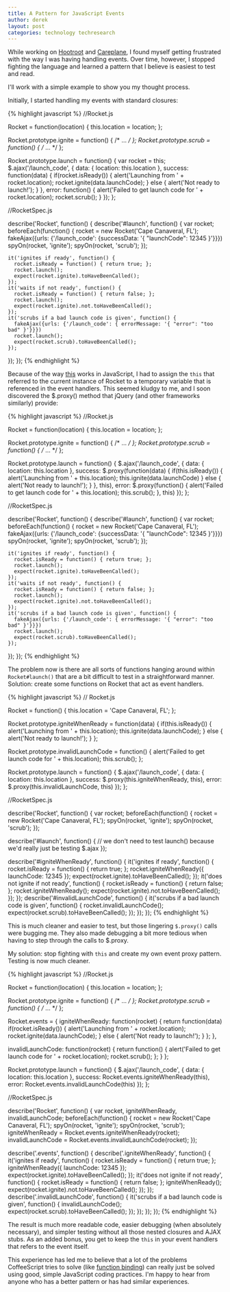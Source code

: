```yaml
---
title: A Pattern for JavaScript Events
author: derek
layout: post
categories: technology techresearch
---
```


While working on [Hootroot](http://hootroot.com) and [Careplane](http://careplane.org), I found myself getting frustrated with the way I was having handling events. Over time, however, I stopped fighting the language and learned a pattern that I believe is easiest to test and read.

<!-- more start -->

I'll work with a simple example to show you my thought process.

Initially, I started handling my events with standard closures:

{% highlight javascript %}
//Rocket.js

Rocket = function(location) {
  this.location = location;
};

Rocket.prototype.ignite = function() { /* ... */ };
Rocket.prototype.scrub = function() { /* ... */ };

Rocket.prototype.launch = function() {
  var rocket = this;
  $.ajax('/launch_code', {
    data: { location: this.location },
    success: function(data) {
      if(rocket.isReady()) {
        alert('Launching from ' + rocket.location);
        rocket.ignite(data.launchCode);
      } else {
        alert('Not ready to launch!');
      }
    },
    error: function() {
      alert('Failed to get launch code for ' + rocket.location);
      rocket.scrub();
    }
  });
};

//RocketSpec.js

describe('Rocket', function() {
  describe('#launch', function() {
    var rocket;
    beforeEach(function() {
      rocket = new Rocket('Cape Canaveral, FL');
      fakeAjax({urls: {'/launch_code': {successData: '{ "launchCode": 12345 }'}}})
      spyOn(rocket, 'ignite');
      spyOn(rocket, 'scrub');
    });

    it('ignites if ready', function() {
      rocket.isReady = function() { return true; };
      rocket.launch();
      expect(rocket.ignite).toHaveBeenCalled();
    });
    it('waits if not ready', function() {
      rocket.isReady = function() { return false; };
      rocket.launch();
      expect(rocket.ignite).not.toHaveBeenCalled();
    });
    it('scrubs if a bad launch code is given', function() {
      fakeAjax({urls: {'/launch_code': { errorMessage: '{ "error": "too bad" }'}}})
      rocket.launch();
      expect(rocket.scrub).toHaveBeenCalled();
    });
  });
});
{% endhighlight %}

Because of the way [this](http://www.digital-web.com/articles/scope_in_javascript/) works in JavaScript, I had to assign the `this` that referred to the current instance of Rocket to a temporary variable that is referenced in the event handlers. This seemed kludgy to me, and I soon discovered the $.proxy() method that jQuery (and other frameworks similarly) provide:

{% highlight javascript %}
//Rocket.js

Rocket = function(location) {
  this.location = location;
};

Rocket.prototype.ignite = function() { /* ... */ };
Rocket.prototype.scrub = function() { /* ... */ };

Rocket.prototype.launch = function() {
  $.ajax('/launch_code', {
    data: { location: this.location },
    success: $.proxy(function(data) {
      if(this.isReady()) {
        alert('Launching from ' + this.location);
        this.ignite(data.launchCode)
      } else {
        alert('Not ready to launch!');
      }
    }, this),
    error: $.proxy(function() {
      alert('Failed to get launch code for ' + this.location);
      this.scrub();
    }, this)
  });
};

//RocketSpec.js

describe('Rocket', function() {
  describe('#launch', function() {
    var rocket;
    beforeEach(function() {
      rocket = new Rocket('Cape Canaveral, FL');
      fakeAjax({urls: {'/launch_code': {successData: '{ "launchCode": 12345 }'}}})
      spyOn(rocket, 'ignite');
      spyOn(rocket, 'scrub');
    });

    it('ignites if ready', function() {
      rocket.isReady = function() { return true; };
      rocket.launch();
      expect(rocket.ignite).toHaveBeenCalled();
    });
    it('waits if not ready', function() {
      rocket.isReady = function() { return false; };
      rocket.launch();
      expect(rocket.ignite).not.toHaveBeenCalled();
    });
    it('scrubs if a bad launch code is given', function() {
      fakeAjax({urls: {'/launch_code': { errorMessage: '{ "error": "too bad" }'}}})
      rocket.launch();
      expect(rocket.scrub).toHaveBeenCalled();
    });
  });
});
{% endhighlight %}

The problem now is there are all sorts of functions hanging around within `Rocket#launch()` that are a bit difficult to test in a straightforward manner. Solution: create some functions on Rocket that act as event handlers.

{% highlight javascript %}
// Rocket.js

Rocket = function() {
  this.location = 'Cape Canaveral, FL';
};

Rocket.prototype.igniteWhenReady = function(data) {
  if(this.isReady()) {
    alert('Launching from ' + this.location);
    this.ignite(data.launchCode);
  } else {
    alert('Not ready to launch!');
  }
};

Rocket.prototype.invalidLaunchCode = function() {
  alert('Failed to get launch code for ' + this.location);
  this.scrub();
};

Rocket.prototype.launch = function() {
  $.ajax('/launch_code', {
    data: { location: this.location },
    success: $.proxy(this.igniteWhenReady, this),
    error: $.proxy(this.invalidLaunchCode, this)
  });
};

//RocketSpec.js

describe('Rocket', function() {
  var rocket;
  beforeEach(function() {
    rocket = new Rocket('Cape Canaveral, FL');
    spyOn(rocket, 'ignite');
    spyOn(rocket, 'scrub');
  });

  describe('#launch', function() {
    // we don't need to test launch() because we'd really just be testing $.ajax
  });

  describe('#igniteWhenReady', function() {
    it('ignites if ready', function() {
      rocket.isReady = function() { return true; };
      rocket.igniteWhenReady({ launchCode: 12345 });
      expect(rocket.ignite).toHaveBeenCalled();
    });
    it('does not ignite if not ready', function() {
      rocket.isReady = function() { return false; };
      rocket.igniteWhenReady();
      expect(rocket.ignite).not.toHaveBeenCalled();
    });
  });
  describe('#invalidLaunchCode', function() {
    it('scrubs if a bad launch code is given', function() {
      rocket.invalidLaunchCode();
      expect(rocket.scrub).toHaveBeenCalled();
    });
  });
});
{% endhighlight %}

This is much cleaner and easier to test, but those lingering `$.proxy()` calls were bugging me. They also made debugging a bit more tedious when having to step through the calls to $.proxy.

My solution: stop fighting with `this` and create my own event proxy pattern. Testing is now much cleaner.

{% highlight javascript %}
//Rocket.js

Rocket = function(location) {
  this.location = location;
};

Rocket.prototype.ignite = function() { /* ... */ };
Rocket.prototype.scrub = function() { /* ... */ };

Rocket.events = {
  igniteWhenReady: function(rocket) {
    return function(data)
      if(rocket.isReady()) {
        alert('Launching from ' + rocket.location);
        rocket.ignite(data.launchCode);
      } else {
        alert('Not ready to launch!');
      }
    };
  },

  invalidLaunchCode: function(rocket) {
    return function() {
      alert('Failed to get launch code for ' + rocket.location);
      rocket.scrub();
    };
  }
};

Rocket.prototype.launch = function() {
  $.ajax('/launch_code', {
    data: { location: this.location },
    success: Rocket.events.igniteWhenReady(this),
    error: Rocket.events.invalidLaunchCode(this)
  });
};

//RocketSpec.js

describe('Rocket', function() {
  var rocket, igniteWhenReady, invalidLaunchCode;
  beforeEach(function() {
    rocket = new Rocket('Cape Canaveral, FL');
    spyOn(rocket, 'ignite');
    spyOn(rocket, 'scrub');
    igniteWhenReady = Rocket.events.igniteWhenReady(rocket);
    invalidLaunchCode = Rocket.events.invalidLaunchCode(rocket);
  });

  describe('.events', function() {
    describe('.igniteWhenReady', function() {
      it('ignites if ready', function() {
        rocket.isReady = function() { return true; };
        igniteWhenReady({ launchCode: 12345 });
        expect(rocket.ignite).toHaveBeenCalled();
      });
      it('does not ignite if not ready', function() {
        rocket.isReady = function() { return false; };
        igniteWhenReady();
        expect(rocket.ignite).not.toHaveBeenCalled();
      });
    });
    describe('.invalidLaunchCode', function() {
      it('scrubs if a bad launch code is given', function() {
        invalidLaunchCode();
        expect(rocket.scrub).toHaveBeenCalled();
      });
    });
  });
});
{% endhighlight %}

The result is much more readable code, easier debugging (when absolutely necessary), and simpler testing without all those nested closures and AJAX stubs. As an added bonus, you get to keep the `this` in your event handlers that refers to the event itself.

This experience has led me to believe that a lot of the problems CoffeeScript tries to solve (like [function binding](http://jashkenas.github.com/coffee-script/#fat_arrow)) can really just be solved using good, simple JavaScript coding practices. I'm happy to hear from anyone who has a better pattern or has had similar experiences.

<!-- more end -->

